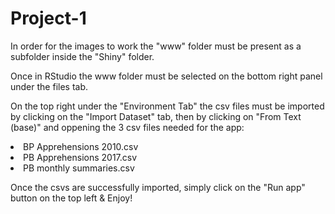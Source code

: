 # Project-1

In order for the images to work the "www" folder must be present as a subfolder inside the "Shiny" folder.

Once in RStudio the www folder must be selected on the bottom right panel under the files tab.

On the top right under the "Environment Tab" the csv files must be imported by clicking on the "Import Dataset" tab, then by clicking on "From Text (base)" and oppening the 3 csv files needed for the app:

   <li>
      BP Apprehensions 2010.csv
   </li>
   <li>
      PB Apprehensions 2017.csv
   </li>
   <li>
     PB monthly summaries.csv
   </li>
    



Once the csvs are successfully imported,
simply click on the "Run app" button on the top left & Enjoy!
